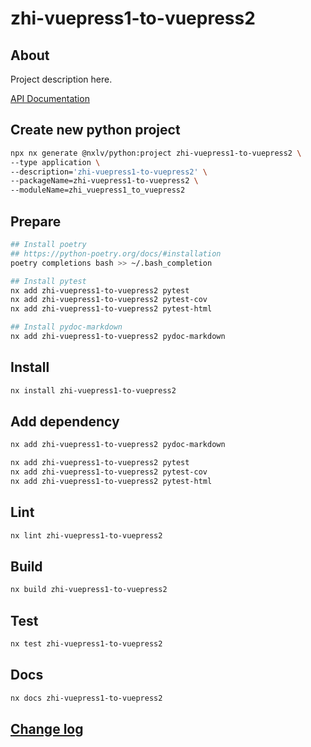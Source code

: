 # zhi-vuepress1-to-vuepress2

## About

Project description here.

[API Documentation](docs/source/api.md)

## Create new python project

```bash
npx nx generate @nxlv/python:project zhi-vuepress1-to-vuepress2 \
--type application \
--description='zhi-vuepress1-to-vuepress2' \
--packageName=zhi-vuepress1-to-vuepress2 \
--moduleName=zhi_vuepress1_to_vuepress2
```

## Prepare

```bash
## Install poetry
## https://python-poetry.org/docs/#installation
poetry completions bash >> ~/.bash_completion

## Install pytest
nx add zhi-vuepress1-to-vuepress2 pytest
nx add zhi-vuepress1-to-vuepress2 pytest-cov
nx add zhi-vuepress1-to-vuepress2 pytest-html

## Install pydoc-markdown
nx add zhi-vuepress1-to-vuepress2 pydoc-markdown
```

## Install

```bash
nx install zhi-vuepress1-to-vuepress2
```

## Add dependency

```bash
nx add zhi-vuepress1-to-vuepress2 pydoc-markdown

nx add zhi-vuepress1-to-vuepress2 pytest
nx add zhi-vuepress1-to-vuepress2 pytest-cov
nx add zhi-vuepress1-to-vuepress2 pytest-html
```

## Lint

```bash
nx lint zhi-vuepress1-to-vuepress2
```

## Build

```bash
nx build zhi-vuepress1-to-vuepress2
```

## Test

```bash
nx test zhi-vuepress1-to-vuepress2
```

## Docs

```bash
nx docs zhi-vuepress1-to-vuepress2
```

## [Change log](CHANGELOG.md)
